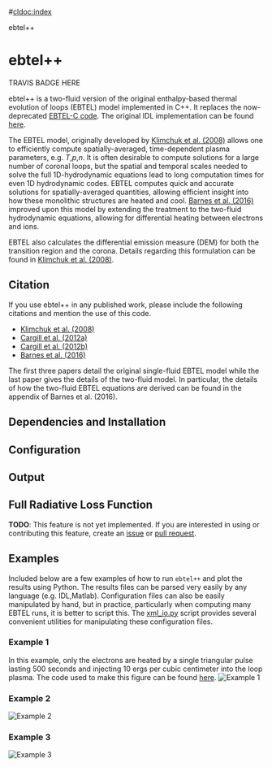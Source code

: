 #<cldoc:index>

ebtel++

# ebtel++
TRAVIS BADGE HERE

ebtel++ is a two-fluid version of the original enthalpy-based thermal evolution of loops (EBTEL) model implemented in C++. It replaces the now-deprecated [EBTEL-C code](#). The original IDL implementation can be found [here](#).

The EBTEL model, originally developed by [Klimchuk et al. (2008)](http://adsabs.harvard.edu/abs/2008ApJ...682.1351K) allows one to efficiently compute spatially-averaged, time-dependent plasma parameters, e.g. _T_,_p_,_n_. It is often desirable to compute solutions for a large number of coronal loops, but the spatial and temporal scales needed to solve the full 1D-hydrodynamic equations lead to long computation times for even 1D hydrodynamic codes. EBTEL computes quick and accurate solutions for spatially-averaged quantities, allowing efficient insight into how these monolithic structures are heated and cool. [Barnes et al. (2016)](http://adsabs.harvard.edu/abs/2016arXiv160804776B) improved upon this model by extending the treatment to the two-fluid hydrodynamic equations, allowing for differential heating between electrons and ions.

EBTEL also calculates the differential emission measure (DEM) for both the transition region and the corona. Details regarding this formulation can be found in [Klimchuk et al. (2008)](http://adsabs.harvard.edu/abs/2008ApJ...682.1351K).

## Citation
If you use ebtel++ in any published work, please include the following citations and mention the use of this code.

* [Klimchuk et al. (2008)](http://adsabs.harvard.edu/abs/2008ApJ...682.1351K)
* [Cargill et al. (2012a)](http://adsabs.harvard.edu/abs/2012ApJ...752..161C)
* [Cargill et al. (2012b)](http://adsabs.harvard.edu/abs/2012ApJ...758....5C)
* [Barnes et al. (2016)](http://adsabs.harvard.edu/abs/2016arXiv160804776B)

The first three papers detail the original single-fluid EBTEL model while the last paper gives the details of the two-fluid model. In particular, the details of how the two-fluid EBTEL equations are derived can be found in the appendix of Barnes et al. (2016).

## Dependencies and Installation

## Configuration

## Output

## Full Radiative Loss Function
__TODO__: This feature is not yet implemented. If you are interested in using or contributing this feature, create an [issue](#) or [pull request](#).

## Examples
Included below are a few examples of how to run `ebtel++` and plot the results using Python. The results files can be parsed very easily by any language (e.g. IDL,Matlab). Configuration files can also be easily manipulated by hand, but in practice, particularly when computing many EBTEL runs, it is better to script this. The [xml_io.py](https://github.com/rice-solar-physics/rsp_toolkit/blob/master/python/xml_io.py) script provides several convenient utilities for manipulating these configuration files.

### Example 1
In this example, only the electrons are heated by a single triangular pulse lasting 500 seconds and injecting 10 ergs per cubic centimeter into the loop plasma. The code used to make this figure can be found [here](#).
![Example 1](ex1.png)

### Example 2
![Example 2](ex2.png)

### Example 3
![Example 3](ex3.png)
